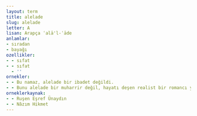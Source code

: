 ```yaml
---
layout: term
title: alelade
slug: alelade
letter: A
lisan: Arapça ʿalā'l-ʿāde
anlamlar:
- sıradan
- bayağı
ozellikler:
- - sıfat
- - sıfat
  - ''
ornekler:
- - Bu namaz, alelade bir ibadet değildi.
- - Bunu alelade bir muharrir değil, hayatı deşen realist bir romancı yazıyor.
orneklerkaynak:
- - Ruşen Eşref Ünaydın
- - Nâzım Hikmet
---
```


